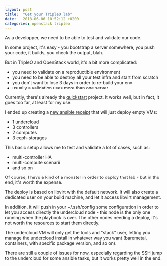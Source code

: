 ```yaml
---
layout: post
title:  "Get your TripleO lab"
date:   2018-06-06 10:52:12 +0200
categories: openstack tripleo
---
```


As a developper, we need to be able to test and validate
our code.

In some project, it's easy - you bootstrap a server somewhere,
you push your code, it builds, you check the output, blah.

But in TripleO and OpenStack world, it's a bit more complicated:
- you need to validate on a reproductible environment
- you need to be able to destroy all your test infra and start from scratch
- you don't want to lose 3 days in order to re-build your env
- usually a validation uses more than one server.

Currently, there's already the [quickstart](https://github.com/openstack/tripleo-quickstart)
project. It works well, but in fact, it goes too far, at least for my use.

I ended up creating a [new ansible receipt](https://github.com/cjeanner/tripleo-lab)
that will just deploy empty VMs:
- 1 undercloud
- 3 controllers
- 2 computes
- 3 ceph-storages

This basic setup allows me to test and validate a lot of cases, such as:
- multi-controller HA
- multi-compute scenarii
- and so on

Of course, I have a kind of a monster in order to deploy that lab - but in the
end, it's worth the expense.

The deploy is based on libvirt with the default network. It will also create a dedicated
user on your build machine, and let it access libvirt management.

In addition, it will push in your ~/.ssh/config some configuration in order to let you
access directly the undercloud node - this node is the only one running when the playbook is
over. The other nodes needing a deploy, it's not worth the resources to start them directly.

The undercloud VM will only get the tools and "stack" user, letting you manage the undercloud
install in whatever way you want (baremetal, containers, with specific package version, and
so on).

There are still a couple of issues for now, especially regarding the SSH jump to the undercloud
for some ansible tasks, but it works pretty well in the end.
